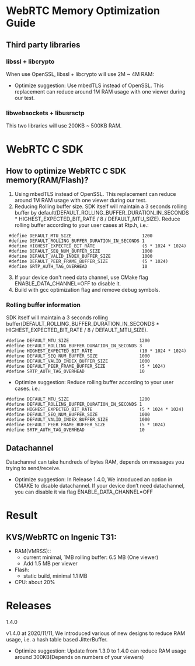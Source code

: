 # WebRTC Memory Optimization Guide

## Third party libraries

### libssl + libcrypto

When use OpenSSL, libssl + libcrypto will use 2M ~ 4M RAM:


* Optimize suggestion: Use mbedTLS instead of OpenSSL. This replacement can reduce around 1M RAM usage with one viewer during our test.

### libwebsockets + libusrsctp

This two libraries will use 200KB ~ 500KB RAM.

# WebRTC C SDK

## How to optimize WebRTC C SDK memory(RAM/Flash)?
1. Using mbedTLS instead of OpenSSL. This replacement can reduce around 1M RAM usage with one viewer during our test.
2. Reducing Rolling buffer size. SDK itself will maintain a 3 seconds rolling buffer by default(DEFAULT_ROLLING_BUFFER_DURATION_IN_SECONDS * HIGHEST_EXPECTED_BIT_RATE / 8 / DEFAULT_MTU_SIZE). Reduce rolling buffer according to your user cases at Rtp.h, i.e.:
```
 #define DEFAULT_MTU_SIZE                           1200
 #define DEFAULT_ROLLING_BUFFER_DURATION_IN_SECONDS 1
 #define HIGHEST_EXPECTED_BIT_RATE                  (5 * 1024 * 1024)
 #define DEFAULT_SEQ_NUM_BUFFER_SIZE                1000
 #define DEFAULT_VALID_INDEX_BUFFER_SIZE            1000
 #define DEFAULT_PEER_FRAME_BUFFER_SIZE             (5 * 1024)
 #define SRTP_AUTH_TAG_OVERHEAD                     10

```
3. If your device don't need data channel, use CMake flag ENABLE_DATA_CHANNEL=OFF to disable it.
4. Build with gcc optimization flag and remove debug symbols.

### Rolling buffer information

SDK itself will maintain a 3 seconds rolling buffer(DEFAULT_ROLLING_BUFFER_DURATION_IN_SECONDS * HIGHEST_EXPECTED_BIT_RATE / 8 / DEFAULT_MTU_SIZE).
```
#define DEFAULT_MTU_SIZE                           1200
#define DEFAULT_ROLLING_BUFFER_DURATION_IN_SECONDS 3
#define HIGHEST_EXPECTED_BIT_RATE                  (10 * 1024 * 1024)
#define DEFAULT_SEQ_NUM_BUFFER_SIZE                1000
#define DEFAULT_VALID_INDEX_BUFFER_SIZE            1000
#define DEFAULT_PEER_FRAME_BUFFER_SIZE             (5 * 1024)
#define SRTP_AUTH_TAG_OVERHEAD                     10
```
* Optimize suggestion: Reduce rolling buffer according to your user cases. i.e.:
```
#define DEFAULT_MTU_SIZE                           1200
#define DEFAULT_ROLLING_BUFFER_DURATION_IN_SECONDS 1
#define HIGHEST_EXPECTED_BIT_RATE                  (5 * 1024 * 1024)
#define DEFAULT_SEQ_NUM_BUFFER_SIZE                1000
#define DEFAULT_VALID_INDEX_BUFFER_SIZE            1000
#define DEFAULT_PEER_FRAME_BUFFER_SIZE             (5 * 1024)
#define SRTP_AUTH_TAG_OVERHEAD                     10

```
## Datachannel

Datachannel can take hundreds of bytes RAM, depends on messages you trying to send/receive.

* Optimize suggestion: In Release 1.4.0, We introduced an option in CMAKE to disable datachannel. If your device don’t need datachannel, you can disable it via flag ENABLE_DATA_CHANNEL=OFF

# Result
## KVS/WebRTC on Ingenic T31:
* RAM(VMRSS)::
    * current minimal, 1MB rolling buffer: 6.5 MB (One viewer)
    * Add 1.5 MB per viewer
* Flash:
    * static build, minimal 1.1 MB
* CPU: about 20%


# Releases

1.4.0

v1.4.0 at 2020/11/11, We introduced various of new designs to reduce RAM usage, i.e. a hash table based JitterBuffer.

* Optimize suggestion: Update from 1.3.0 to 1.4.0 can reduce RAM usage around 300KB(Depends on numbers of your viewers)

